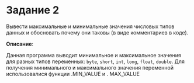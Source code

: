 # Задание 2

Вывести максимальные и минимальные значения числовых типов данных и обосновать почему они таковы (в виде комментариев в коде).

**Описание**:
 
Данная программа выводит минимальное и максимальное значения для разных типов переменных: `byte`, `short`, `int`, `long`, `float`, `double`. Для получения минимального и максимального значения переменной использовалися функции .MIN_VALUE и . MAX_VALUE
